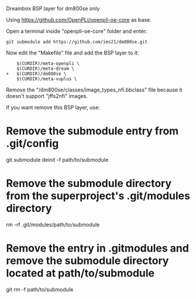 Dreambox BSP layer for dm800se only

Using https://github.com/OpenPLi/openpli-oe-core as base.

Open a terminal inside "openpli-oe-core" folder and enter:
```
git submodule add https://github.com/ims21/dm800se.git
```
Now edit the "Makefile" file and add the BSP layer to it:
```
	$(CURDIR)/meta-openpli \
	$(CURDIR)/meta-dream \
+	$(CURDIR)/dm800se \
	$(CURDIR)/meta-vuplus \
```
Remove the "/dm800se/classes/image_types_nfi.bbclass" file because it doesn't support "jffs2nfi" images.

If you want remove this BSP layer, use:
# Remove the submodule entry from .git/config
git submodule deinit -f path/to/submodule

# Remove the submodule directory from the superproject's .git/modules directory
rm -rf .git/modules/path/to/submodule

# Remove the entry in .gitmodules and remove the submodule directory located at path/to/submodule
git rm -f path/to/submodule

